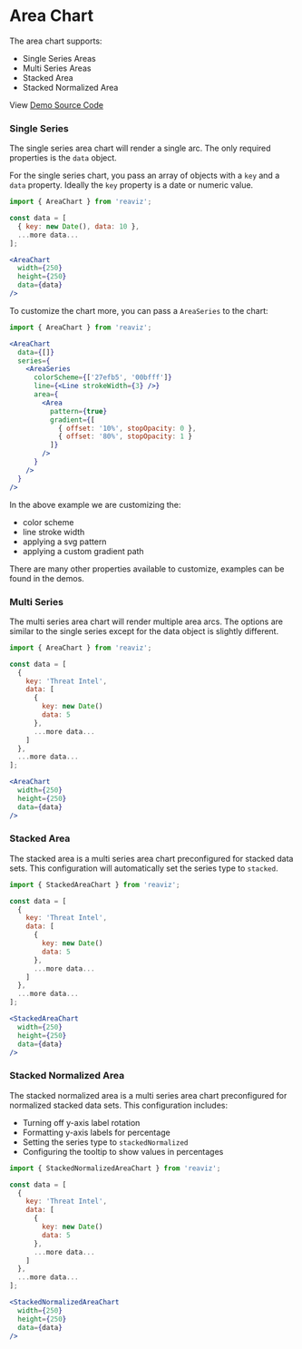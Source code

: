 # Area Chart

The area chart supports:

- Single Series Areas
- Multi Series Areas
- Stacked Area
- Stacked Normalized Area

View [Demo Source Code](https://github.com/jask-oss/reaviz/blob/master/src/AreaChart/AreaChart.story.tsx)


### Single Series

The single series area chart will render a single arc. The only
required properties is the `data` object.

For the single series chart, you pass an array of objects with
a `key` and a `data` property. Ideally the `key` property is a 
date or numeric value.

```jsx
import { AreaChart } from 'reaviz';

const data = [
  { key: new Date(), data: 10 },
  ...more data...
];

<AreaChart
  width={250}
  height={250}
  data={data}
/>
```

To customize the chart more, you can pass a `AreaSeries` to the chart:

```jsx
import { AreaChart } from 'reaviz';

<AreaChart
  data={[]}
  series={
    <AreaSeries
      colorScheme={['27efb5', '00bfff']}
      line={<Line strokeWidth={3} />}
      area={
        <Area
          pattern={true}
          gradient={[
            { offset: '10%', stopOpacity: 0 },
            { offset: '80%', stopOpacity: 1 }
          ]}
        />
      }
    />
  }
/>
```

In the above example we are customizing the:

- color scheme
- line stroke width
- applying a svg pattern
- applying a custom gradient path

There are many other properties available to customize, examples
can be found in the demos.


### Multi Series

The multi series area chart will render multiple area arcs. The options
are similar to the single series except for the data object is slightly
different.

```jsx
import { AreaChart } from 'reaviz';

const data = [
  {
    key: 'Threat Intel',
    data: [
      {
        key: new Date()
        data: 5
      },
      ...more data...
    ]
  },
  ...more data...
];

<AreaChart
  width={250}
  height={250}
  data={data}
/>
```

### Stacked Area

The stacked area is a multi series area chart preconfigured
for stacked data sets. This configuration will automatically
set the series type to `stacked`.

```jsx
import { StackedAreaChart } from 'reaviz';

const data = [
  {
    key: 'Threat Intel',
    data: [
      {
        key: new Date()
        data: 5
      },
      ...more data...
    ]
  },
  ...more data...
];

<StackedAreaChart
  width={250}
  height={250}
  data={data}
/>
```

### Stacked Normalized Area

The stacked normalized area is a multi series area chart preconfigured
for normalized stacked data sets. This configuration includes:

- Turning off y-axis label rotation
- Formatting y-axis labels for percentage
- Setting the series type to `stackedNormalized`
- Configuring the tooltip to show values in percentages

```jsx
import { StackedNormalizedAreaChart } from 'reaviz';

const data = [
  {
    key: 'Threat Intel',
    data: [
      {
        key: new Date()
        data: 5
      },
      ...more data...
    ]
  },
  ...more data...
];

<StackedNormalizedAreaChart
  width={250}
  height={250}
  data={data}
/>
```

